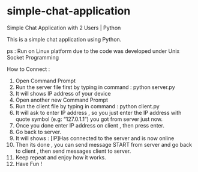 # simple-chat-application
Simple Chat Application with 2 Users | Python

This is a simple chat application using Python.

ps :  Run on Linux platform due to the code was developed under Unix Socket Programming

How to Connect :

1. Open Command Prompt
2. Run the server file first by typing in command : python server.py
3. It will shows IP address of your device
4. Open another new Command Prompt
5. Run the client file by typing in command : python client.py
6. It will ask to enter IP address , so you just enter the IP address with quote symbol (e.g: “127.0.1.1”) you got from server just now.
7. Once you done enter IP address on client , then press enter.
8. Go back to server.
9. It will shows : [IP]Has connected to the server and is now online
10. Then its done , you can send message START from server and go back to client , then send messages client to server.
11. Keep repeat and enjoy how it works.
12. Have Fun !
